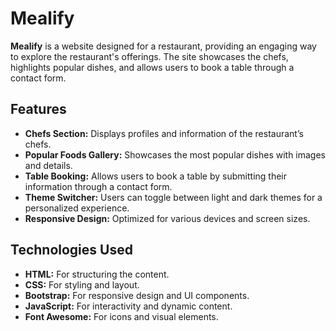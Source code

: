 # Mealify

**Mealify** is a website designed for a restaurant, providing an engaging way to explore the restaurant's offerings. The site showcases the chefs, highlights popular dishes, and allows users to book a table through a contact form.

## Features

- **Chefs Section:** Displays profiles and information of the restaurant’s chefs.
- **Popular Foods Gallery:** Showcases the most popular dishes with images and details.
- **Table Booking:** Allows users to book a table by submitting their information through a contact form.
- **Theme Switcher:** Users can toggle between light and dark themes for a personalized experience.
- **Responsive Design:** Optimized for various devices and screen sizes.

## Technologies Used

- **HTML:** For structuring the content.
- **CSS:** For styling and layout.
- **Bootstrap:** For responsive design and UI components.
- **JavaScript:** For interactivity and dynamic content.
- **Font Awesome:** For icons and visual elements.
